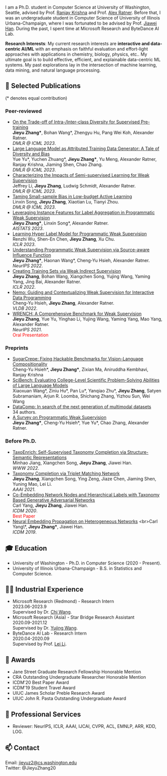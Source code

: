 I am a Ph.D. student in Computer Science at University of Washington, Seattle, advised by Prof. [Ranjay Krishna](http://www.ranjaykrishna.com/index.html) and Prof. [Alex Ratner](https://ajratner.github.io/). Before that, I was an undergraduate student in Computer Science of University of Illinois Urbana-Champaign, where I was fortunated to be advised by Prof. [Jiawei Han](http://hanj.cs.illinois.edu/). During the past, I spent time at Microsoft Research and ByteDance AI Lab.

**Research Interests**: My current research interests are **interactive and data-centric AI/ML** with an emphasis on faithful evaluation and effort-light approaches with applications in chemistry, biology, physics, etc.. My ultimate goal is to build effective, efficient, and explainable data-centric ML systems. My past explorations lay in the intersection of machine learning, data mining, and natural language processing.

## 📝 Selected Publications
(\* denotes equal contribution)

### Peer-reviewed
- [On the Trade-off of Intra-/Inter-class Diversity for Supervised Pre-training](https://arxiv.org/abs/2305.12224)
<br>**Jieyu Zhang\***, Bohan Wang\*, Zhengyu Hu, Pang Wei Koh, Alexander Ratner.
<br>*DMLR @ ICML 2023*.
- [Large Language Model as Attributed Training Data Generator: A Tale of Diversity and Bias](https://arxiv.org/abs/2306.15895)
<br>Yue Yu\*, Yuchen Zhuang\*, **Jieyu Zhang\***, Yu Meng, Alexander Ratner, Ranjay Krishna, Jiaming Shen, Chao Zhang.
<br>*DMLR @ ICML 2023*.
- [Characterizing the Impacts of Semi-supervised Learning for Weak Supervision]()
<br>Jeffrey Li, **Jieyu Zhang**, Ludwig Schmidt, Alexander Ratner.
<br>*DMLR @ ICML 2023*.
- [Taming Small-sample Bias in Low-budget Active Learning](https://arxiv.org/abs/2306.11056)
<br>Linxin Song, **Jieyu Zhang**, Xiaotian Lu, Tianyi Zhou.
<br>*DMLR @ ICML 2023*.
- [Leveraging Instance Features for Label Aggregation in Programmatic Weak Supervision](https://arxiv.org/abs/2210.02724)
<br>**Jieyu Zhang\***, Linxin Song\*, Alexander Ratner.
<br>*AISTATS 2023*.
- [Learning Hyper Label Model for Programmatic Weak Supervision](https://openreview.net/forum?id=aCQt_BrkSjC)
<br>Renzhi Wu, Shen-En Chen, **Jieyu Zhang**, Xu Chu.
<br>*ICLR 2023*.
- [Understanding Programmatic Weak Supervision via Source-aware Influence Function](https://arxiv.org/abs/2205.12879)
<br>**Jieyu Zhang\***, Haonan Wang\*, Cheng-Yu Hsieh, Alexander Ratner.
<br>*NeurIPS 2022*.
- [Creating Training Sets via Weak Indirect Supervision](https://arxiv.org/abs/2110.03484)
<br>**Jieyu Zhang**, Bohan Wang, Xiangchen Song, Yujing Wang, Yaming Yang, Jing Bai, Alexander Ratner.
<br>*ICLR 2022*.
- [Nemo: Guiding and Contextualizing Weak Supervision for Interactive Data Programming](https://arxiv.org/abs/2203.01382)
<br>Cheng-Yu Hsieh, **Jieyu Zhang**, Alexander Ratner.
<br>*VLDB 2022*.
- [WRENCH: A Comprehensive Benchmark for Weak Supervision](https://arxiv.org/abs/2109.11377)
<br>**Jieyu Zhang**, Yue Yu, Yinghao Li, Yujing Wang, Yaming Yang, Mao Yang, Alexander Ratner.
<br>*NeurIPS 2021*.
<br><font color=red>Oral Presentation</font>

### Preprints
- [SugarCrepe: Fixing Hackable Benchmarks for Vision-Language Compositionality](https://arxiv.org/abs/2306.14610)
<br>Cheng-Yu Hsieh\*, **Jieyu Zhang\***, Zixian Ma, Aniruddha Kembhavi, Ranjay Krishna
- [SciBench: Evaluating College-Level Scientific Problem-Solving Abilities of Large Language Models](https://arxiv.org/abs/2307.10635)
<br>Xiaoxuan Wang\*, Ziniu Hu\*, Pan Lu\*, Yanqiao Zhu\*, **Jieyu Zhang**, Satyen Subramaniam, Arjun R. Loomba, Shichang Zhang, Yizhou Sun, Wei Wang
- [DataComp: In search of the next generation of multimodal datasets](https://arxiv.org/abs/2304.14108)
<br>34 authors.
- [A Survey on Programmatic Weak Supervision](https://arxiv.org/abs/2202.05433)
<br>**Jieyu Zhang\***, Cheng-Yu Hsieh\*, Yue Yu\*, Chao Zhang, Alexander Ratner.

### Before Ph.D.
- [TaxoEnrich: Self-Supervised Taxonomy Completion via Structure-Semantic Representations](https://arxiv.org/abs/2202.04887)
<br>Minhao Jiang, Xiangchen Song, **Jieyu Zhang**, Jiawei Han.
<br>*WWW 2022*.
- [Taxonomy Completion via Triplet Matching Network](https://arxiv.org/abs/2101.01896)
<br>**Jieyu Zhang**, Xiangchen Song, Ying Zeng, Jiaze Chen, Jiaming Shen, Yuning Mao, Lei Li.
<br>*AAAI 2021*.
- [Co-Embedding Network Nodes and Hierarchical Labels with Taxonomy Based Generative Adversarial Networks](https://www.computer.org/csdl/proceedings-article/icdm/2020/831600a721/1r54IXOTRSg)
<br>Carl Yang, **Jieyu Zhang**, Jiawei Han.
<br>*ICDM 2020*.
<br><font color=red>Best Paper</font>
- [Neural Embedding Propagation on Heterogeneous Networks]([https://www.computer.org/csdl/proceedings-article/icdm/2020/831600a721/1r54IXOTRSg](https://arxiv.org/abs/1910.00005))
<br>Carl Yang\*, **Jieyu Zhang\***, Jiawei Han.
<br>*ICDM 2019*.


## 🎓 Education
- University of Washington - Ph.D. in Computer Science  (2020 - Present). 
- University of Illinois Urbana-Champaign - B.S. in Statistics and Computer Science. 

## 👨‍💻 Industrial Experience
- Microsoft Research (Redmond) - Research Intern
<br> 2023.06-2023.9
<br> Supervised by Dr. [Chi Wang](https://www.microsoft.com/en-us/research/people/chiw/).
- Microsoft Research (Asia) - Star Bridge Research Assistant
<br> 2020.09-2021.12
<br> Supervised by Dr. [Yujing Wang](https://scholar.google.com/citations?user=YgL4rywAAAAJ&hl=en).
- ByteDance AI Lab - Research Intern
<br> 2020.04-2020.09
<br> Supervised by Prof. [Lei Li](https://lileicc.github.io/).

## 🏅 Awards
- Jane Street Graduate Research Fellowship Honorable Mention
- CRA Outstanding Undergraduate Researcher Honorable Mention
- ICDM'20 Best Paper Award
- ICDM'19 Student Travel Award
- UIUC James Scholar Preble Research Award
- UIUC John R. Pasta Outstanding Undergraduate Award

## 📍 Professional Services
- Reviewer: NeurIPS, ICLR, AAAI, IJCAI, CVPR, ACL, EMNLP, ARR, KDD, LOG.

## 📫 Contact
Email: jieyuz2@cs.washington.edu
<br>Twitter: @JieyuZhang20
